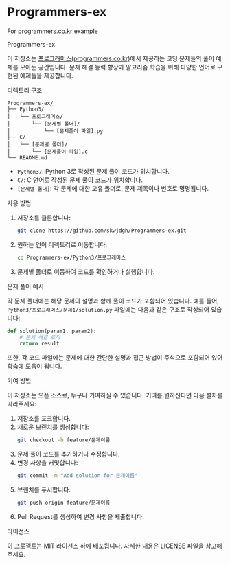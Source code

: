 # Programmers-ex
For programmers.co.kr example


Programmers-ex

이 저장소는 [프로그래머스(programmers.co.kr)](https://programmers.co.kr)에서 제공하는 코딩 문제들의 풀이 예제를 모아둔 공간입니다.
문제 해결 능력 향상과 알고리즘 학습을 위해 다양한 언어로 구현된 예제들을 제공합니다.

디렉토리 구조

```
Programmers-ex/
├── Python3/
│   └── 프로그래머스/
│       └── [문제별 폴더]/
│           └── [문제풀이 파일].py
├── C/
│   └── [문제별 폴더]/
│       └── [문제풀이 파일].c
└── README.md
```

- `Python3/`: Python 3로 작성된 문제 풀이 코드가 위치합니다.
- `C/`: C 언어로 작성된 문제 풀이 코드가 위치합니다.
- `[문제별 폴더]`: 각 문제에 대한 고유 폴더로, 문제 제목이나 번호로 명명됩니다.

사용 방법

1. 저장소를 클론합니다:
   ```bash
   git clone https://github.com/skwjdgh/Programmers-ex.git
   ```
2. 원하는 언어 디렉토리로 이동합니다:
   ```bash
   cd Programmers-ex/Python3/프로그래머스
   ```
3. 문제별 폴더로 이동하여 코드를 확인하거나 실행합니다.

문제 풀이 예시

각 문제 폴더에는 해당 문제의 설명과 함께 풀이 코드가 포함되어 있습니다.
예를 들어, `Python3/프로그래머스/문제1/solution.py` 파일에는 다음과 같은 구조로 작성되어 있습니다:

```python
def solution(param1, param2):
    # 문제 해결 로직
    return result
```

또한, 각 코드 파일에는 문제에 대한 간단한 설명과 접근 방법이 주석으로 포함되어 있어 학습에 도움이 됩니다.

기여 방법

이 저장소는 오픈 소스로, 누구나 기여하실 수 있습니다. 기여를 원하신다면 다음 절차를 따라주세요:

1. 저장소를 포크합니다.
2. 새로운 브랜치를 생성합니다:
   ```bash
   git checkout -b feature/문제이름
   ```
3. 문제 풀이 코드를 추가하거나 수정합니다.
4. 변경 사항을 커밋합니다:
   ```bash
   git commit -m "Add solution for 문제이름"
   ```
5. 브랜치를 푸시합니다:
   ```bash
   git push origin feature/문제이름
   ```
6. Pull Request를 생성하여 변경 사항을 제출합니다.

라이선스

이 프로젝트는 MIT 라이선스 하에 배포됩니다. 자세한 내용은 [LICENSE](LICENSE) 파일을 참고해주세요.
